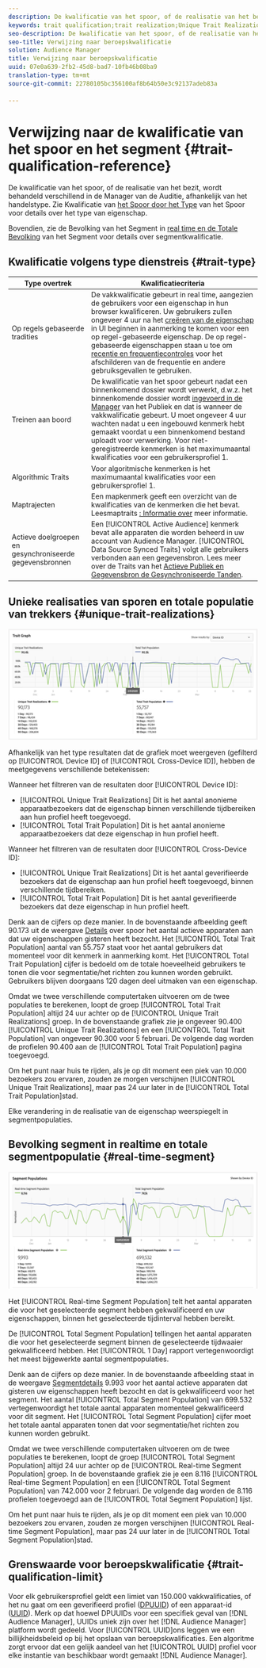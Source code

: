 ```yaml
---
description: De kwalificatie van het spoor, of de realisatie van het bezit, wordt behandeld verschillend in de Manager van de Auditie, afhankelijk van het handelstype. Zie de onderstaande tabel voor meer informatie over de kwalificatie van het kenmerk.
keywords: trait qualification;trait realization;Unique Trait Realizations;UTR;Total Trait Population;TTP
seo-description: De kwalificatie van het spoor, of de realisatie van het bezit, wordt behandeld verschillend in de Manager van de Auditie, afhankelijk van het handelstype. Zie de onderstaande tabel voor meer informatie over de kwalificatie van het kenmerk.
seo-title: Verwijzing naar beroepskwalificatie
solution: Audience Manager
title: Verwijzing naar beroepskwalificatie
uuid: 07e0a639-2fb2-45d8-bad7-10fb46b08ba9
translation-type: tm+mt
source-git-commit: 22780105bc356100af8b64b50e3c92137adeb83a

---
```



# Verwijzing naar de kwalificatie van het spoor en het segment {#trait-qualification-reference}

De kwalificatie van het spoor, of de realisatie van het bezit, wordt behandeld verschillend in de Manager van de Auditie, afhankelijk van het handelstype. Zie Kwalificatie van [het Spoor door het Type](#trait-type) van het Spoor voor details over het type van eigenschap.

Bovendien, zie de Bevolking van het Segment in [real time en de Totale Bevolking](#real-time-segment) van het Segment voor details over segmentkwalificatie.



## Kwalificatie volgens type dienstreis {#trait-type}

| Type overtrek | Kwalificatiecriteria |
|---|---|
| Op regels gebaseerde tradities | De vakkwalificatie gebeurt in real time, aangezien de gebruikers voor een eigenschap in hun browser kwalificeren. Uw gebruikers zullen ongeveer 4 uur na het [creëren van de eigenschap](create-onboarded-rule-based-traits.md#create-rules-based-or-onboarded-traits) in UI beginnen in aanmerking te komen voor een op regel-gebaseerde eigenschap. De op regel-gebaseerde eigenschappen staan u toe om [recentie en frequentiecontroles](../segments/recency-and-frequency.md) voor het afschilderen van de frequentie en andere gebruiksgevallen te gebruiken. |
| Treinen aan boord | De kwalificatie van het spoor gebeurt nadat een binnenkomend dossier wordt verwerkt, d.w.z. het binnenkomende dossier wordt [ingevoerd in de Manager](../../faq/faq-inbound-data-ingestion.md) van het Publiek en dat is wanneer de vakkwalificatie gebeurt. U moet ongeveer 4 uur wachten nadat u een ingebouwd kenmerk hebt gemaakt voordat u een binnenkomend bestand uploadt voor verwerking. Voor niet-geregistreerde kenmerken is het maximumaantal kwalificaties voor een gebruikersprofiel 1. |
| Algorithmic Traits | Voor algoritmische kenmerken is het maximumaantal kwalificaties voor een gebruikersprofiel 1. |
| Maptrajecten | Een mapkenmerk geeft een overzicht van de kwalificaties van de kenmerken die het bevat. Leesmaptraits [: Informatie over](about-folder-traits.md) meer informatie. |
| Actieve doelgroepen en gesynchroniseerde gegevensbronnen | Een [!UICONTROL Active Audience] kenmerk bevat alle apparaten die worden beheerd in uw account van Audience Manager. [!UICONTROL Data Source Synced Traits] volgt alle gebruikers verbonden aan een gegevensbron. Lees meer over de Traits van het [Actieve Publiek en Gegevensbron de Gesynchroniseerde Tanden](client-activity-synced-audience-traits.md). |

## Unieke realisaties van sporen en totale populatie van trekkers {#unique-trait-realizations}

![uniek-eigenschap-realisatie](assets/trait-graph.png)

Afhankelijk van het type resultaten dat de grafiek moet weergeven (gefilterd op [!UICONTROL Device ID] of [!UICONTROL Cross-Device ID]), hebben de meetgegevens verschillende betekenissen:

Wanneer het filtreren van de resultaten door [!UICONTROL Device ID]:

* [!UICONTROL Unique Trait Realizations] Dit is het aantal anonieme apparaatbezoekers dat de eigenschap binnen verschillende tijdbereiken aan hun profiel heeft toegevoegd.
* [!UICONTROL Total Trait Population] Dit is het aantal anonieme apparaatbezoekers dat deze eigenschap in hun profiel heeft.

Wanneer het filtreren van de resultaten door [!UICONTROL Cross-Device ID]:

* [!UICONTROL Unique Trait Realizations] Dit is het aantal geverifieerde bezoekers dat de eigenschap aan hun profiel heeft toegevoegd, binnen verschillende tijdbereiken.
* [!UICONTROL Total Trait Population] Dit is het aantal geverifieerde bezoekers dat deze eigenschap in hun profiel heeft.

Denk aan de cijfers op deze manier. In de bovenstaande afbeelding geeft 90.173 uit de weergave [Details](../../features/traits/trait-details-page.md) over spoor het aantal actieve apparaten aan dat uw eigenschappen gisteren heeft bezocht. Het [!UICONTROL Total Trait Population] aantal van 55.757 staat voor het aantal gebruikers dat momenteel voor dit kenmerk in aanmerking komt. Het [!UICONTROL Total Trait Population] cijfer is bedoeld om de totale hoeveelheid gebruikers te tonen die voor segmentatie/het richten zou kunnen worden gebruikt. Gebruikers blijven doorgaans 120 dagen deel uitmaken van een eigenschap.

Omdat we twee verschillende computertaken uitvoeren om de twee populaties te berekenen, loopt de groep [!UICONTROL Total Trait Population] altijd 24 uur achter op de [!UICONTROL Unique Trait Realizations] groep. In de bovenstaande grafiek zie je ongeveer 90.400 [!UICONTROL Unique Trait Realizations] en een [!UICONTROL Total Trait Population] van ongeveer 90.300 voor 5 februari. De volgende dag worden de profielen 90.400 aan de [!UICONTROL Total Trait Population] pagina toegevoegd.

Om het punt naar huis te rijden, als je op dit moment een piek van 10.000 bezoekers zou ervaren, zouden ze morgen verschijnen [!UICONTROL Unique Trait Realizations], maar pas 24 uur later in de [!UICONTROL Total Trait Population]stad.

Elke verandering in de realisatie van de eigenschap weerspiegelt in segmentpopulaties.

## Bevolking segment in realtime en totale segmentpopulatie {#real-time-segment}

![uniek-eigenschap-realisatie](assets/segment-graph.png)

Het [!UICONTROL Real-time Segment Population] telt het aantal apparaten die voor het geselecteerde segment hebben gekwalificeerd en uw eigenschappen, binnen het geselecteerde tijdinterval hebben bereikt.

De [!UICONTROL Total Segment Population] tellingen het aantal apparaten die voor het geselecteerde segment binnen de geselecteerde tijdwaaier gekwalificeerd hebben. Het [!UICONTROL 1 Day] rapport vertegenwoordigt het meest bijgewerkte aantal segmentpopulaties.

Denk aan de cijfers op deze manier. In de bovenstaande afbeelding staat in de weergave [Segmentdetails](../../features/segments/segment-summary-view.md) 9.993 voor het aantal actieve apparaten dat gisteren uw eigenschappen heeft bezocht en dat is gekwalificeerd voor het segment. Het aantal [!UICONTROL Total Segment Population] van 699.532 vertegenwoordigt het totale aantal apparaten momenteel gekwalificeerd voor dit segment. Het [!UICONTROL Total Segment Population] cijfer moet het totale aantal apparaten tonen dat voor segmentatie/het richten zou kunnen worden gebruikt.

Omdat we twee verschillende computertaken uitvoeren om de twee populaties te berekenen, loopt de groep [!UICONTROL Total Segment Population] altijd 24 uur achter op de [!UICONTROL Real-time Segment Population] groep. In de bovenstaande grafiek zie je een 8.116 [!UICONTROL Real-time Segment Population] en een [!UICONTROL Total Segment Population] van 742.000 voor 2 februari. De volgende dag worden de 8.116 profielen toegevoegd aan de [!UICONTROL Total Segment Population] lijst.

Om het punt naar huis te rijden, als je op dit moment een piek van 10.000 bezoekers zou ervaren, zouden ze morgen verschijnen [!UICONTROL Real-time Segment Population], maar pas 24 uur later in de [!UICONTROL Total Segment Population]stad.

## Grenswaarde voor beroepskwalificatie {#trait-qualification-limit}

Voor elk gebruikersprofiel geldt een limiet van 150.000 vakkwalificaties, of het nu gaat om een geverifieerd profiel ([DPUUID](../../reference/ids-in-aam.md)) of een apparaat-id ([UUID](../../reference/ids-in-aam.md)). Merk op dat hoewel DPUUIDs voor een specifiek geval van [!DNL Audience Manager], UUIDs uniek zijn over het [!DNL Audience Manager] platform wordt gedeeld. Voor [!UICONTROL UUID]ons leggen we een billijkheidsbeleid op bij het opslaan van beroepskwalificaties. Een algoritme zorgt ervoor dat een gelijk aandeel van het [!UICONTROL UUID] profiel voor elke instantie van beschikbaar wordt gemaakt [!DNL Audience Manager].

